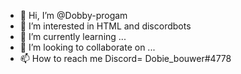 - 👋 Hi, I’m @Dobby-progam
- 👀 I’m interested in HTML and discordbots
- 🌱 I’m currently learning ...
- 💞️ I’m looking to collaborate on ...
- 📫 How to reach me Discord= Dobie_bouwer#4778

<!---
Dobby-progam/Dobby-progam is a ✨ special ✨ repository because its `README.md` (this file) appears on your GitHub profile.
You can click the Preview link to take a look at your changes.
--->
